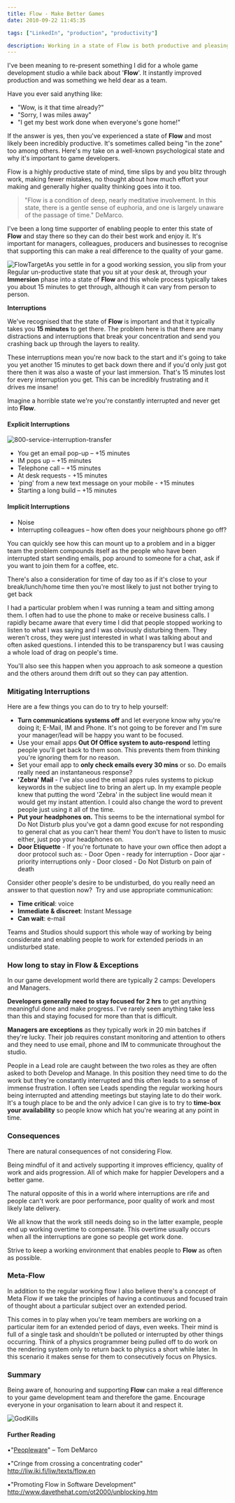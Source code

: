 ```yaml
---
title: Flow - Make Better Games
date: 2010-09-22 11:45:35

tags: ["LinkedIn", "production", "productivity"]

description: Working in a state of Flow is both productive and pleasing. You should foster and support it's existence for a happy team and game.
---
```


I've been meaning to re-present something I did for a whole game
development studio a while back about '**Flow**'. It instantly improved
production and was something we held dear as a team.

Have you ever said anything
like:

- "Wow, is it that time already?"
- "Sorry, I was miles away"
- "I get my best work done when everyone's gone home!"

If the answer is yes, then you've experienced a state of **Flow** and
most likely been incredibly productive. It's sometimes called being "in
the zone" too among others. Here's my take on a well-known psychological
state and why it's important to game developers.

Flow is a highly productive state of mind, time slips by and you blitz
through work, making fewer mistakes, no thought about how much effort
your making and generally higher quality thinking goes into it too.

> "Flow is a condition of deep, nearly meditative involvement. In this
> state, there is a gentle sense of euphoria, and one is largely unaware
> of the passage of time." DeMarco.

I've been a long time supporter of enabling people to enter this state
of **Flow** and stay there so they can do their best work and enjoy it.
It's important for managers, colleagues, producers and businesses to
recognise that supporting this can make a real difference to the quality
of your game.

![FlowTarget](/assets/img/FlowTarget.png "FlowTarget")As you settle in for a
good working session, you slip from your Regular un-productive state
that you sit at your desk at, through your **Immersion** phase into a
state of **Flow** and this whole process typically takes you about 15
minutes to get through, although it can vary from person to person.

**Interruptions**

We've recognised that the state of **Flow** is important and that it
typically takes you **15 minutes** to get there. The problem here is
that there are many distractions and interruptions that break your
concentration and send you crashing back up through the layers to
reality.

These interruptions mean you're now back to the start and it's going to
take you yet another 15 minutes to get back down there and if you'd only
just got there then it was also a waste of your last immersion. That's
15 minutes lost for every interruption you get. This can be incredibly
frustrating and it drives me insane!

Imagine a horrible state we're you're constantly interrupted and never
get into **Flow**.

#### Explicit Interruptions

![800-service-interruption-transfer](/assets/img/800serviceinterruptiontransfer.jpg "800-service-interruption-transfer")

- You get an email pop-up – +15 minutes
- IM pops up – +15 minutes
- Telephone call – +15 minutes
- At desk requests - +15 minutes
- 'ping' from a new text message on your mobile - +15 minutes
- Starting a long build – +15 minutes

#### Implicit Interruptions

- Noise
- Interrupting colleagues – how often does your neighbours phone go
  off?

You can quickly see how this can mount up to a problem and in a bigger
team the problem compounds itself as the people who have been
interrupted start sending emails, pop around to someone for a chat, ask
if you want to join them for a coffee, etc.

There's also a consideration for time of day too as if it's close to
your break/lunch/home time then you're most likely to just not bother
trying to get back

I had a particular problem when I was running a team and sitting among
them. I often had to use the phone to make or receive business calls. I
rapidly became aware that every time I did that people stopped working
to listen to what I was saying and I was obviously disturbing them. They
weren't cross, they were just interested in what I was talking about and
often asked questions. I intended this to be transparency but I was
causing a whole load of drag on people's time.

You'll also see this happen when you approach to ask someone a question
and the others around them drift out so they can pay attention.

### Mitigating Interruptions

Here are a few things you can do to try to help
yourself:

- **Turn communications systems off** and let everyone know why you're
  doing it; E-Mail, IM and Phone. It's not going to be forever and I'm
  sure your manager/lead will be happy you want to be focused.
- Use your email apps **Out Of Office system to auto-respond** letting
  people you'll get back to them soon. This prevents them from
  thinking you're ignoring them for no reason.
- Set your email app to **only check emails every 30 mins** or so. Do
  emails really need an instantaneous response?
- **'Zebra' Mail** - I've also used the email apps rules systems to
  pickup keywords in the subject line to bring an alert up. In my
  example people knew that putting the word 'Zebra' in the subject
  line would mean it would get my instant attention. I could also
  change the word to prevent people just using it all of the time.
- **Put your headphones on.** This seems to be the international
  symbol for Do Not Disturb plus you've got a damn good excuse for not
  responding to general chat as you can't hear them! You don't have to
  listen to music either, just pop your headphones on.
- **Door Etiquette** - If you're fortunate to have your own office
  then adopt a door protocol such
  as: - Door Open - ready for interruption - Door ajar - priority interruptions only - Door closed - Do Not Disturb on pain of death

Consider other people's desire to be undisturbed, do you really need an
answer to that question now?  Try and use appropriate
communication:

- **Time critical**: voice
- **Immediate & discreet**: Instant Message
- **Can wait**: e-mail

Teams and Studios should support this whole way of working by being
considerate and enabling people to work for extended periods in an
undisturbed state.

### How long to stay in Flow & Exceptions

In our game development world there are typically 2
camps: Developers and Managers.

**Developers generally need to stay focused for 2 hrs** to get anything
meaningful done and make progress. I've rarely seen anything take less
than this and staying focused for more than that is difficult.

**Managers are exceptions** as they typically work in 20 min batches if
they're lucky. Their job requires constant monitoring and attention to
others and they need to use email, phone and IM to communicate
throughout the studio.

People in a Lead role are caught between the two roles as they are often
asked to both Develop and Manage. In this position they need time to do
the work but they're constantly interrupted and this often leads to a
sense of immense frustration. I often see Leads spending the regular
working hours being interrupted and attending meetings but staying late
to do their work. It's a tough place to be and the only advice I can
give is to try to **time-box your availability** so people know which
hat you're wearing at any point in time.

### Consequences

There are natural consequences of not considering Flow.

Being mindful of it and actively supporting it improves efficiency,
quality of work and aids progression. All of which make for happier
Developers and a better game.

The natural opposite of this in a world where interruptions are rife and
people can't work are poor performance, poor quality of work and most
likely late delivery.

We all know that the work still needs doing so in the latter example,
people end up working overtime to compensate. This overtime usually
occurs when all the interruptions are gone so people get work done.

Strive to keep a working environment that enables people to **Flow** as
often as possible.

### Meta-Flow

In addition to the regular working flow I also believe there's a concept
of Meta Flow if we take the principles of having a continuous and
focused train of thought about a particular subject over an extended
period.

This comes in to play when you're team members are working on a
particular item for an extended period of days, even weeks. Their mind
is full of a single task and shouldn't be polluted or interrupted by
other things occurring. Think of a physics programmer being pulled off
to do work on the rendering system only to return back to physics a
short while later. In this scenario it makes sense for them to
consecutively focus on Physics.

### Summary

Being aware of, honouring and supporting **Flow** can make a real
difference to your game development team and therefore the game.
Encourage everyone in your organisation to learn about it and respect
it.

![](/assets/img/GodKills-e1285111180331.jpg "GodKills")

#### Further Reading

•"[Peopleware](http://www.amazon.co.uk/gp/product/0932633439?ie=UTF8&tag=gamedevelcons-21&linkCode=as2&camp=1634&creative=19450&creativeASIN=0932633439)"
– Tom DeMarco

•"Cringe from crossing a concentrating coder"
<http://liw.iki.fi/liw/texts/flow.en>

•"Promoting Flow in Software Development"
<http://www.davethehat.com/ot2000/unblocking.htm>
